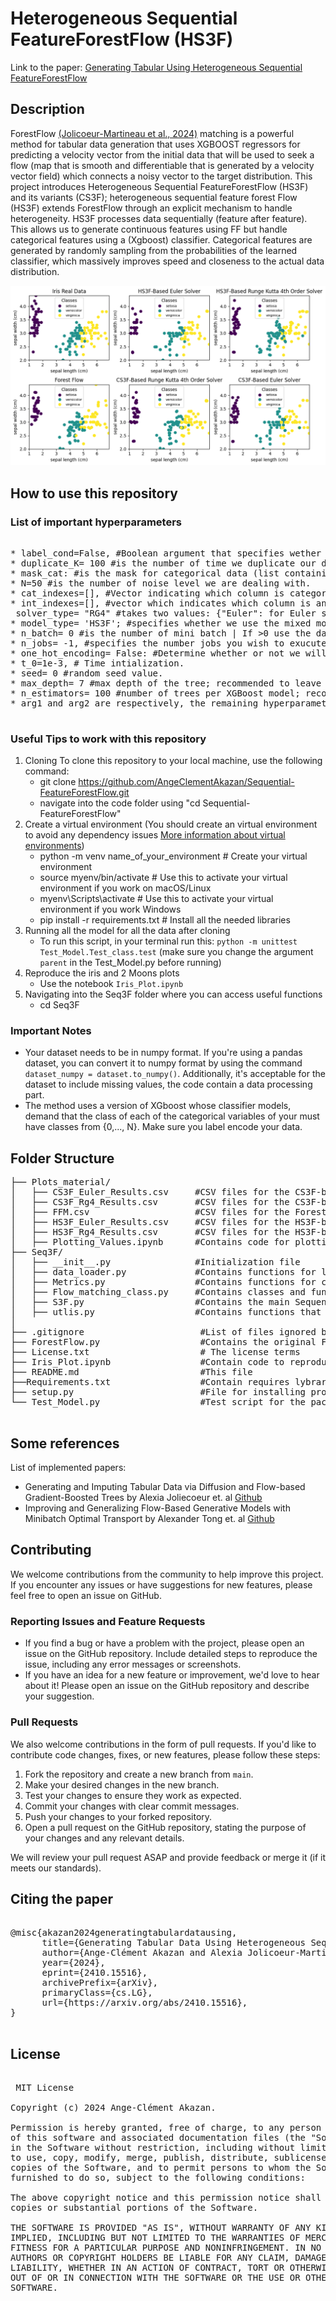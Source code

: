
# Heterogeneous Sequential FeatureForestFlow (HS3F)
Link to the paper: [Generating Tabular Using Heterogeneous Sequential FeatureForestFlow](https://arxiv.org/abs/2410.15516)
## Description
ForestFlow [(Jolicoeur-Martineau et al., 2024)](https://arxiv.org/abs/2309.09968) matching is a powerful method for tabular data generation that uses  XGBOOST regressors for predicting a velocity vector from the initial data that will be used to seek a flow (map that is smooth and differentiable that is generated by a velocity vector field) which connects a noisy vector to the target distribution. This project introduces Heterogeneous Sequential FeatureForestFlow (HS3F) and its variants (CS3F); heterogeneous sequential feature forest Flow (HS3F) extends ForestFlow  through an explicit mechanism to handle heterogeneity. HS3F processes data sequentially (feature after feature). This allows us to generate continuous features using FF but handle categorical features using a (Xgboost) classifier. Categorical features are generated by randomly sampling from the probabilities of the learned classifier, which massively improves speed and closeness to the actual data distribution.

![Result with IRIS data set](iris_plot.png) 
<!-- ![Result with 2 Moons data set](2Moons.png)-->


<!-- For better understanding of this code, I have designed a simpler version on [Google Colab](https://drive.google.com/file/d/13JOngqBCCOZc0ixlmDmLcIRPPljHyfvv/view?usp=sharing) -->

## How to use this repository
 ### List of important hyperparameters      
 <pre> 
* label_cond=False, #Boolean argument that specifies wether or not we use label-based conditional generation 
* duplicate_K= 100 #is the number of time we duplicate our data.
* mask_cat: #is the mask for categorical data (list containing True for categorical and False for Continuous).
* N=50 #is the number of noise level we are dealing with.
* cat_indexes=[], #Vector indicating which column is categorical/binary (the classes must be under the form [0,1,...,J]) if not, use label encoding before using your data.
* int_indexes=[], #vector which indicates which column is an integer (ordinal variables such as number of cats in a box).
 solver_type= "RG4" #takes two values: {"Euler": for Euler solver or "Rg4": for Runge Kutta solver}.
* model_type= 'HS3F'; #specifies whether we use the mixed model (`"HS3F"`:regressor and classifier or `"CS3F"`: regressor only).
* n_batch= 0 #is the number of mini batch | If >0 use the data iterator with the specified number of batches.
* n_jobs= -1, #specifies the number jobs you wish to exucute with your computing cores (-1 uses everything possible).
* one_hot_encoding= False: #Determine whether or not we will use one hot encoding (takes argument True or False)| but changing this is not necessary.
* t_0=1e-3, # Time intialization.
* seed= 0 #random seed value.
* max_depth= 7 #max depth of the tree; recommended to leave at default.
* n_estimators= 100 #number of trees per XGBoost model; recommended to leave at default.
* arg1 and arg2 are respectively, the remaining hyperparameter for tunning the regressor and the classifier ( We did not consider all the argument for our Xgboost regressor and classifier, ythe user will define them personnally if needed).
 </pre> 

### Useful Tips to work with this repository
1. Cloning
To clone this repository to your local machine, use the following command:
    * git clone https://github.com/AngeClementAkazan/Sequential-FeatureForestFlow.git
    * navigate into the code folder using "cd Sequential-FeatureForestFlow"
2. Create a virtual environment (You should create an virtual environment to avoid any dependency issues [More information about virtual environments](https://docs.python.org/3/library/venv.html))
    * python -m venv name_of_your_environment # Create your virtual environment
    * source myenv/bin/activate  # Use this to activate your virtual environment if you work on macOS/Linux
    * myenv\Scripts\activate     # Use this to activate your virtual environment if you work  Windows
    * pip install -r requirements.txt # Install all the needed libraries
3. Running all the model for all the data after cloning
    * To run this script, in your terminal run this:  `python -m unittest Test_Model.Test_class.test` (make sure you change the argument `parent` in the Test_Model.py before running)
4. Reproduce the iris and 2 Moons plots 
    * Use the notebook `Iris_Plot.ipynb`
5.  Navigating into the Seq3F folder where you can access useful functions
    * cd Seq3F 
### Important Notes
* Your dataset needs to be in numpy format. If you're using a pandas dataset, you can convert it to numpy format by using the command `dataset_numpy = dataset.to_numpy()`. Additionally, it's acceptable for the dataset to include missing values, the code contain a data processing part.
* The method uses a version of XGboost whose classifier models, demand that the class of each of the categorical variables of your  must have classes from {0,..., N}. Make sure you label encode your data.

<!-- You can either set the  variable `Use_OneHotEnc` to `True` or before you input your model you can use an appropriate encoding method to respect this constraint. -->

## Folder Structure
<pre>
├── Plots_material/
│   ├── CS3F_Euler_Results.csv     #CSV files for the CS3F-based Euler results 
│   ├── CS3F_Rg4_Results.csv       #CSV files for the CS3F-based Rg4 results
│   ├── FFM.csv                    #CSV files for the ForestFlow results
│   ├── HS3F_Euler_Results.csv     #CSV files for the HS3F-based Euler results
│   ├── HS3F_Rg4_Results.csv       #CSV files for the HS3F-based Rg4 results
│   ├── Plotting_Values.ipynb      #Contains code for plotting  the results for all metrics for each of the methods used in this study
├── Seq3F/
│   ├── __init__.py                #Initialization file  
│   ├── data_loader.py             #Contains functions for loading data
│   ├── Metrics.py                 #Contains functions for calculating metrics
│   ├── Flow_matching_class.py     #Contains classes and functions for flow matching
│   ├── S3F.py                     #Contains the main Sequential-FeatureForestFlow class 
│   ├── utlis.py                   #Contains functions that feeds Metrics.pyand S3F.py 
│       
├── .gitignore                      #List of files ignored by git (pycache and DS_Store)
├── ForestFlow.py                   #Contains the original ForestFlow Class
├── License.txt                     # The license terms
├── Iris_Plot.ipynb                 #Contain code to reprodu ce the iris file
├── README.md                       #This file
├──Requirements.txt                 #Contain requires lybraries
├── setup.py                        #File for installing project as a package
└── Test_Model.py                   #Test script for the package.

</pre>
<!-- <pre>
│
├── My_pachage/
│   ├── utils/
│       ├── __init__.py                 #Initialization file  for the utils modules
│       ├── Data_loading.py             #Contains functions for loading data
│       ├── Flow_matching_class.py      #Contains classes and functions for flow matching
│       ├── Metrics_Functions.py        #Contains functions for calculating metrics
│       ├── Solver_Functions.py         #Contains functions for solving problems 
│       ├── Training_Functions.py       #Contains functions for training models   
│    ├── __init__.py                    #Initialization file for the Sampling  module
│    ├── Sampling_Functions.py          #Contains functions for sampling data 
├── .gitignore                  #List of files ignored by git
├── License.txt                 # The license terms
├── README.md                   #This file
├── setup.py                    #File for installing project as a package
└── Test_Model.py               #Test script for the package.

</pre> -->
## Some references
List of implemented papers:

* Generating and Imputing Tabular Data via Diffusion and Flow-based
Gradient-Boosted Trees by Alexia Joliecoeur et. al [Github](https://github.com/SamsungSAILMontreal/ForestDiffusion)
* Improving and Generalizing Flow-Based Generative Models
with Minibatch Optimal Transport by Alexander Tong et. al [Github](https://github.com/atong01/conditional-flow-matching)
 ## Contributing

We welcome contributions from the community to help improve this project. If you encounter any issues or have suggestions for new features, please feel free to open an issue on GitHub.

### Reporting Issues and Feature Requests
* If you find a bug or have a problem with the project, please open an issue on the GitHub repository. Include detailed steps to reproduce the issue, including any error messages or screenshots.
* If you have an idea for a new feature or improvement, we'd love to hear about it! Please open an issue on the GitHub repository and describe your suggestion.

### Pull Requests
We also welcome contributions in the form of pull requests. If you'd like to contribute code changes, fixes, or new features, please follow these steps:

1. Fork the repository and create a new branch from `main`.
2. Make your desired changes in the new branch.
3. Test your changes  to ensure they work as expected.
4. Commit your changes with clear  commit messages.
5. Push your changes to your forked repository.
6. Open a pull request on the GitHub repository, stating the purpose of your changes and any relevant details.

We will review your pull request ASAP and provide feedback or merge it (if it meets our standards).
## Citing the paper
 <pre>  
@misc{akazan2024generatingtabulardatausing,
      title={Generating Tabular Data Using Heterogeneous Sequential Feature Forest Flow Matching}, 
      author={Ange-Clément Akazan and Alexia Jolicoeur-Martineau and Ioannis Mitliagkas},
      year={2024},
      eprint={2410.15516},
      archivePrefix={arXiv},
      primaryClass={cs.LG},
      url={https://arxiv.org/abs/2410.15516}, 
}
 </pre>
 
 ## License
 <pre> 
 MIT License

Copyright (c) 2024 Ange-Clément Akazan.

Permission is hereby granted, free of charge, to any person obtaining a copy
of this software and associated documentation files (the "Software"), to deal
in the Software without restriction, including without limitation the rights
to use, copy, modify, merge, publish, distribute, sublicense, and/or sell
copies of the Software, and to permit persons to whom the Software is
furnished to do so, subject to the following conditions:

The above copyright notice and this permission notice shall be included in all
copies or substantial portions of the Software.

THE SOFTWARE IS PROVIDED "AS IS", WITHOUT WARRANTY OF ANY KIND, EXPRESS OR
IMPLIED, INCLUDING BUT NOT LIMITED TO THE WARRANTIES OF MERCHANTABILITY,
FITNESS FOR A PARTICULAR PURPOSE AND NONINFRINGEMENT. IN NO EVENT SHALL THE
AUTHORS OR COPYRIGHT HOLDERS BE LIABLE FOR ANY CLAIM, DAMAGES OR OTHER
LIABILITY, WHETHER IN AN ACTION OF CONTRACT, TORT OR OTHERWISE, ARISING FROM,
OUT OF OR IN CONNECTION WITH THE SOFTWARE OR THE USE OR OTHER DEALINGS IN THE
SOFTWARE. 
<pre> 

<!-- #endregion -->
